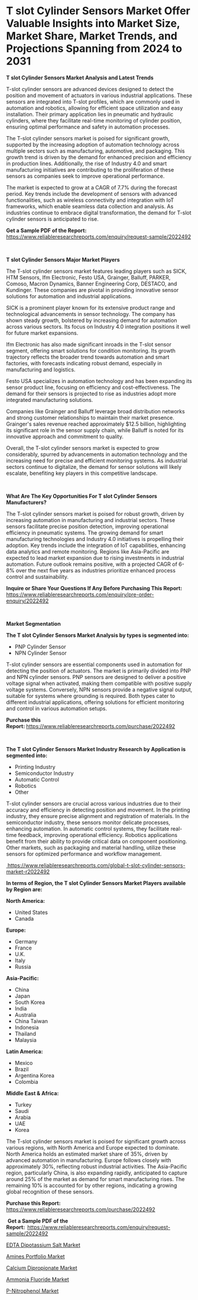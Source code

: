 <p><h1>T slot Cylinder Sensors Market Offer Valuable Insights into Market Size, Market Share, Market Trends, and Projections Spanning from 2024 to 2031</h1></p><p><strong>T slot Cylinder Sensors Market Analysis and Latest Trends</strong></p>
<p><p>T-slot cylinder sensors are advanced devices designed to detect the position and movement of actuators in various industrial applications. These sensors are integrated into T-slot profiles, which are commonly used in automation and robotics, allowing for efficient space utilization and easy installation. Their primary application lies in pneumatic and hydraulic cylinders, where they facilitate real-time monitoring of cylinder position, ensuring optimal performance and safety in automation processes.</p><p>The T-slot cylinder sensors market is poised for significant growth, supported by the increasing adoption of automation technology across multiple sectors such as manufacturing, automotive, and packaging. This growth trend is driven by the demand for enhanced precision and efficiency in production lines. Additionally, the rise of Industry 4.0 and smart manufacturing initiatives are contributing to the proliferation of these sensors as companies seek to improve operational performance.</p><p>The market is expected to grow at a CAGR of 7.7% during the forecast period. Key trends include the development of sensors with advanced functionalities, such as wireless connectivity and integration with IoT frameworks, which enable seamless data collection and analysis. As industries continue to embrace digital transformation, the demand for T-slot cylinder sensors is anticipated to rise.</p></p>
<p><strong>Get a Sample PDF of the Report:&nbsp;</strong> <a href="https://www.reliableresearchreports.com/enquiry/request-sample/2022492?utm_campaign=1635&utm_medium=2&utm_source=Github&utm_content=ia&utm_term=28102024&utm_id=t-slot-cylinder-sensors">https://www.reliableresearchreports.com/enquiry/request-sample/2022492</a></p>
<p>&nbsp;</p>
<p><strong>T slot Cylinder Sensors Major Market Players</strong></p>
<p><p>The T-slot cylinder sensors market features leading players such as SICK, HTM Sensors, Ifm Electronic, Festo USA, Grainger, Balluff, PARKER, Comoso, Macron Dynamics, Banner Engineering Corp, DESTACO, and Kundinger. These companies are pivotal in providing innovative sensor solutions for automation and industrial applications.</p><p>SICK is a prominent player known for its extensive product range and technological advancements in sensor technology. The company has shown steady growth, bolstered by increasing demand for automation across various sectors. Its focus on Industry 4.0 integration positions it well for future market expansions.</p><p>Ifm Electronic has also made significant inroads in the T-slot sensor segment, offering smart solutions for condition monitoring. Its growth trajectory reflects the broader trend towards automation and smart factories, with forecasts indicating robust demand, especially in manufacturing and logistics.</p><p>Festo USA specializes in automation technology and has been expanding its sensor product line, focusing on efficiency and cost-effectiveness. The demand for their sensors is projected to rise as industries adopt more integrated manufacturing solutions.</p><p>Companies like Grainger and Balluff leverage broad distribution networks and strong customer relationships to maintain their market presence. Grainger's sales revenue reached approximately $12.5 billion, highlighting its significant role in the sensor supply chain, while Balluff is noted for its innovative approach and commitment to quality.</p><p>Overall, the T-slot cylinder sensors market is expected to grow considerably, spurred by advancements in automation technology and the increasing need for precise and efficient monitoring systems. As industrial sectors continue to digitalize, the demand for sensor solutions will likely escalate, benefiting key players in this competitive landscape.</p></p>
<p>&nbsp;</p>
<p><strong>What Are The Key Opportunities For T slot Cylinder Sensors Manufacturers?</strong></p>
<p><p>The T-slot cylinder sensors market is poised for robust growth, driven by increasing automation in manufacturing and industrial sectors. These sensors facilitate precise position detection, improving operational efficiency in pneumatic systems. The growing demand for smart manufacturing technologies and Industry 4.0 initiatives is propelling their adoption. Key trends include the integration of IoT capabilities, enhancing data analytics and remote monitoring. Regions like Asia-Pacific are expected to lead market expansion due to rising investments in industrial automation. Future outlook remains positive, with a projected CAGR of 6-8% over the next five years as industries prioritize enhanced process control and sustainability.</p></p>
<p><strong>Inquire or Share Your Questions If Any Before Purchasing This Report:</strong> <a href="https://www.reliableresearchreports.com/enquiry/pre-order-enquiry/2022492?utm_campaign=1635&utm_medium=2&utm_source=Github&utm_content=ia&utm_term=28102024&utm_id=t-slot-cylinder-sensors">https://www.reliableresearchreports.com/enquiry/pre-order-enquiry/2022492</a></p>
<p>&nbsp;</p>
<p><strong>Market Segmentation</strong></p>
<p><strong>The T slot Cylinder Sensors Market Analysis by types is segmented into:</strong></p>
<p><ul><li>PNP Cylinder Sensor</li><li>NPN Cylinder Sensor</li></ul></p>
<p><p>T-slot cylinder sensors are essential components used in automation for detecting the position of actuators. The market is primarily divided into PNP and NPN cylinder sensors. PNP sensors are designed to deliver a positive voltage signal when activated, making them compatible with positive supply voltage systems. Conversely, NPN sensors provide a negative signal output, suitable for systems where grounding is required. Both types cater to different industrial applications, offering solutions for efficient monitoring and control in various automation setups.</p></p>
<p><strong>Purchase this Report:&nbsp;</strong><a href="https://www.reliableresearchreports.com/purchase/2022492?utm_campaign=1635&utm_medium=2&utm_source=Github&utm_content=ia&utm_term=28102024&utm_id=t-slot-cylinder-sensors">https://www.reliableresearchreports.com/purchase/2022492</a></p>
<p>&nbsp;</p>
<p><strong>The T slot Cylinder Sensors Market Industry Research by Application is segmented into:</strong></p>
<p><ul><li>Printing Industry</li><li>Semiconductor Industry</li><li>Automatic Control</li><li>Robotics</li><li>Other</li></ul></p>
<p><p>T-slot cylinder sensors are crucial across various industries due to their accuracy and efficiency in detecting position and movement. In the printing industry, they ensure precise alignment and registration of materials. In the semiconductor industry, these sensors monitor delicate processes, enhancing automation. In automatic control systems, they facilitate real-time feedback, improving operational efficiency. Robotics applications benefit from their ability to provide critical data on component positioning. Other markets, such as packaging and material handling, utilize these sensors for optimized performance and workflow management.</p></p>
<p><a href="https://www.reliableresearchreports.com/global-t-slot-cylinder-sensors-market-r2022492?utm_campaign=1635&utm_medium=2&utm_source=Github&utm_content=ia&utm_term=28102024&utm_id=t-slot-cylinder-sensors">&nbsp;https://www.reliableresearchreports.com/global-t-slot-cylinder-sensors-market-r2022492</a></p>
<p><strong>In terms of Region, the T slot Cylinder Sensors Market Players available by Region are:</strong></p>
<p>
    <p> <strong> North America: </strong>
        <ul>
            <li>United States</li>
            <li>Canada</li>
        </ul>
        </p> 
    <p> <strong> Europe: </strong>
        <ul>
            <li>Germany</li>
            <li>France</li>
            <li>U.K.</li>
            <li>Italy</li>
            <li>Russia</li>
        </ul>
        </p> 
    <p> <strong> Asia-Pacific: </strong>
        <ul>
            <li>China</li>
            <li>Japan</li>
            <li>South Korea</li>
            <li>India</li>
            <li>Australia</li>
            <li>China Taiwan</li>
            <li>Indonesia</li>
            <li>Thailand</li>
            <li>Malaysia</li>
        </ul>
        </p> 
    <p> <strong> Latin America: </strong>
        <ul>
            <li>Mexico</li>
            <li>Brazil</li>
            <li>Argentina Korea</li>
            <li>Colombia</li>
        </ul>
        </p> 
    <p> <strong> Middle East & Africa: </strong>
        <ul>
            <li>Turkey</li>
            <li>Saudi</li>
            <li>Arabia</li>
            <li>UAE</li>
            <li>Korea</li>
        </ul>
    </p>
    </p>
<p><p>The T-slot cylinder sensors market is poised for significant growth across various regions, with North America and Europe expected to dominate. North America holds an estimated market share of 35%, driven by advanced automation in manufacturing. Europe follows closely with approximately 30%, reflecting robust industrial activities. The Asia-Pacific region, particularly China, is also expanding rapidly, anticipated to capture around 25% of the market as demand for smart manufacturing rises. The remaining 10% is accounted for by other regions, indicating a growing global recognition of these sensors.</p></p>
<p><strong>Purchase this Report: </strong><a href="https://www.reliableresearchreports.com/purchase/2022492?utm_campaign=1635&utm_medium=2&utm_source=Github&utm_content=ia&utm_term=28102024&utm_id=t-slot-cylinder-sensors">https://www.reliableresearchreports.com/purchase/2022492</a></p>
<p>&nbsp;<strong>Get a Sample PDF of the Report:&nbsp;&nbsp;</strong><a href="https://www.reliableresearchreports.com/enquiry/request-sample/2022492?utm_campaign=1635&utm_medium=2&utm_source=Github&utm_content=ia&utm_term=28102024&utm_id=t-slot-cylinder-sensors">https://www.reliableresearchreports.com/enquiry/request-sample/2022492</a></p>
<p><strong></strong></p>
<p><p><a href="https://www.linkedin.com/pulse/global-edta-dipotassium-salt-market-trends-forecasts-strategic-ps3oe?utm_campaign=1635&utm_medium=2&utm_source=Github&utm_content=ia&utm_term=28102024&utm_id=t-slot-cylinder-sensors">EDTA Dipotassium Salt Market</a></p><p><a href="https://www.linkedin.com/pulse/amines-portfolio-market-global-regional-analysis-focus-region-cmglc?utm_campaign=1635&utm_medium=2&utm_source=Github&utm_content=ia&utm_term=28102024&utm_id=t-slot-cylinder-sensors">Amines Portfolio Market</a></p><p><a href="https://www.linkedin.com/pulse/calcium-dipropionate-mosaic-piecing-together-global-market-dynamics-7xa7e?utm_campaign=1635&utm_medium=2&utm_source=Github&utm_content=ia&utm_term=28102024&utm_id=t-slot-cylinder-sensors">Calcium Dipropionate Market</a></p><p><a href="https://www.linkedin.com/pulse/unveiling-market-trends-global-ammonia-fluoride-growth-regional-4eo2e?utm_campaign=1635&utm_medium=2&utm_source=Github&utm_content=ia&utm_term=28102024&utm_id=t-slot-cylinder-sensors">Ammonia Fluoride Market</a></p><p><a href="https://www.linkedin.com/pulse/global-p-nitrophenol-market-trends-forecasts-strategic-analysis-4fzne?utm_campaign=1635&utm_medium=2&utm_source=Github&utm_content=ia&utm_term=28102024&utm_id=t-slot-cylinder-sensors">P-Nitrophenol Market</a></p></p>